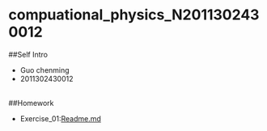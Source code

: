 # compuational_physics_N2011302430012

##Self Intro
* Guo chenming<br>
* 2011302430012
<br/><br/>

##Homework
* Exercise_01:[Readme.md](https://github.com/gcmcpwork/compuational_physics_N2011302430012/blob/master/README.md)
